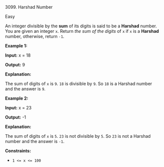 3099\. Harshad Number

Easy

An integer divisible by the **sum** of its digits is said to be a **Harshad** number. You are given an integer `x`. Return _the sum of the digits_ of `x` if `x` is a **Harshad** number, otherwise, return `-1`_._

**Example 1:**

**Input:** x = 18

**Output:** 9

**Explanation:**

The sum of digits of `x` is `9`. `18` is divisible by `9`. So `18` is a Harshad number and the answer is `9`.

**Example 2:**

**Input:** x = 23

**Output:** \-1

**Explanation:**

The sum of digits of `x` is `5`. `23` is not divisible by `5`. So `23` is not a Harshad number and the answer is `-1`.

**Constraints:**

*   `1 <= x <= 100`